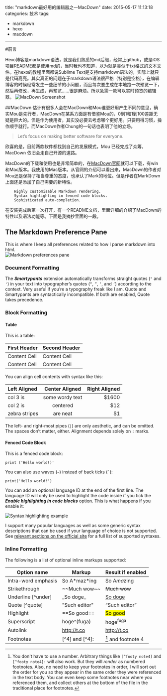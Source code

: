 title: "markdown最好用的编辑器之一MacDown"
date: 2015-05-17 11:13:18
categories: 技术
tags: 
 - markdown
 - hexo 
 - macdown
---
#前言

Hexo博客是markdown语法，就是我们熟悉的md后缀，经常上github，或是iOS项目README都是使用md的，当时我也不知道，以为就是类似于txt格式的文本文件。在hexo的教程里面都说Sublime Text是支持markdown语法的，实际上就只是代码高亮。其实真正的问题在于markdown语法很严格（特别是空格），在编辑博客的时候经常发生一些细节的小问题，而且每次要生成在本地跑一次预览一下，然后再修改，再生成，再预览……很是麻烦。所以急需一款可以实时预览的编辑器。
![MacDown Screenshot](http://d.pr/i/10UGP+)
<!--more-->
##MacDown
估计有很多人会在MacDown和Mou谁更好用产生不同的意见，确实Mou是先行者，MacDown在某系方面是有借鉴Mou的，0到1和1到100差距无疑是巨大的。但是作为使用者，其实没必要去考虑哪个更好用。只要用得习惯，操作顺手就行。而MacDown作者Chung的一句话也表明了他的立场。
> Let’s focus on making better software for everyone.

欣喜的是，目前两款软件都找到自己的发展模式，Mou 已经完成了众筹，MacDown 依旧会走自己开源的道路。

MacDown的下载和使用也是非常简单的，在[MacDown官网](http://macdown.uranusjr.com/)就可以下载，有win和Mac版本。我使用的Mac版本。从官网的介绍可以看出来，MacDown的作者对Mou还是保持了相当尊重的态度，也承认了Mark的地位。但是作者在MarkDown上面还是添加了自己需要的新特性。
```
	Highly customisable Markdown rendering.
	Syntax highlighting in fenced code blocks.
	Sophisticated auto-completion.
```
在安装完成后第一次打开，有一个README文档，里面详细的介绍了MacDown的特性以及语法功能等。下面是我摘抄里面的一段。



## <a name="markdown-pane"></a>The Markdown Preference Pane
This is where I keep all preferences related to how I parse markdown into html.  
![Markdown preferences pane](http://d.pr/i/RQEi+)

### Document Formatting
The ***Smartypants*** extension automatically transforms straight quotes (`"` and `'`) in your text into typographer’s quotes (`“`, `”`, `‘`, and `’`) according to the context. Very useful if you’re a typography freak like I am. Quote and Smartypants are syntactically incompatible. If both are enabled, Quote takes precedence.


### Block Formatting

#### Table

This is a table:

First Header  | Second Header
------------- | -------------
Content Cell  | Content Cell
Content Cell  | Content Cell

You can align cell contents with syntax like this:

| Left Aligned  | Center Aligned  | Right Aligned |
|:------------- |:---------------:| -------------:|
| col 3 is      | some wordy text |         $1600 |
| col 2 is      | centered        |           $12 |
| zebra stripes | are neat        |            $1 |

The left- and right-most pipes (`|`) are only aesthetic, and can be omitted. The spaces don’t matter, either. Alignment depends solely on `:` marks.

#### <a name="fenced-code-block">Fenced Code Block</a>

This is a fenced code block:

```
print ('Hello world!)'
```

You can also use waves (`~`) instead of back ticks (`` ` ``):

~~~
print('Hello world!')
~~~


You can add an optional language ID at the end of the first line. The language ID will only be used to highlight the code inside if you tick the ***Enable highlighting in code blocks*** option. This is what happens if you enable it:

![Syntax highlighting example](http://d.pr/i/9HM6+)

I support many popular languages as well as some generic syntax descriptions that can be used if your language of choice is not supported. See [relevant sections on the official site](http://macdown.uranusjr.com/features/) for a full list of supported syntaxes.


### Inline Formatting

The following is a list of optional inline markups supported:

Option name         | Markup           | Result if enabled     |
--------------------|------------------|-----------------------|
Intra-word emphasis | So A\*maz\*ing   | So A<em>maz</em>ing   |
Strikethrough       | \~~Much wow\~~   | <del>Much wow</del>   |
Underline [^under]  | \_So doge\_      | <u>So doge</u>        |
Quote [^quote]      | \"Such editor\"  | <q>Such editor</q>    |
Highlight           | \==So good\==    | <mark>So good</mark>  |
Superscript         | hoge\^(fuga)     | hoge<sup>fuga</sup>   |
Autolink            | http://t.co      | <http://t.co>         |
Footnotes           | [\^4] and [\^4]: | [^4] and footnote 4   |

[^4]: You don't have to use a number. Arbitrary things like `[^footy note4]` and `[^footy note4]:` will also work. But they will *render* as numbered footnotes. Also, no need to keep your footnotes in order, I will sort out the order for you so they appear in the same order they were referenced in the text body. You can even keep some footnotes near where you referenced them, and collect others at the bottom of the file in the traditional place for footnotes. 




